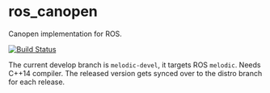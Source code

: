 ros_canopen
===========

Canopen implementation for ROS.

[![Build Status](https://travis-ci.org/ros-industrial/ros_canopen.svg?branch=melodic-devel)](https://travis-ci.org/ros-industrial/ros_canopen)

The current develop branch is `melodic-devel`, it targets ROS `melodic`. Needs C++14 compiler.
The released version gets synced over to the distro branch for each release.

